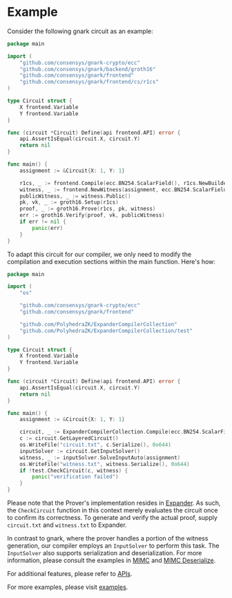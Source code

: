 # Example

Consider the following gnark circuit as an example:

```go
package main

import (
	"github.com/consensys/gnark-crypto/ecc"
	"github.com/consensys/gnark/backend/groth16"
	"github.com/consensys/gnark/frontend"
	"github.com/consensys/gnark/frontend/cs/r1cs"
)

type Circuit struct {
	X frontend.Variable
	Y frontend.Variable
}

func (circuit *Circuit) Define(api frontend.API) error {
	api.AssertIsEqual(circuit.X, circuit.Y)
	return nil
}

func main() {
	assignment := &Circuit{X: 1, Y: 1}

	r1cs, _ := frontend.Compile(ecc.BN254.ScalarField(), r1cs.NewBuilder, &Circuit{})
	witness, _ := frontend.NewWitness(assignment, ecc.BN254.ScalarField())
	publicWitness, _ := witness.Public()
	pk, vk, _ := groth16.Setup(r1cs)
	proof, _ := groth16.Prove(r1cs, pk, witness)
	err := groth16.Verify(proof, vk, publicWitness)
	if err != nil {
		panic(err)
	}
}
```

To adapt this circuit for our compiler, we only need to modify the compilation and execution sections within the main function. Here's how:

```go
package main

import (
	"os"

	"github.com/consensys/gnark-crypto/ecc"
	"github.com/consensys/gnark/frontend"

	"github.com/PolyhedraZK/ExpanderCompilerCollection"
	"github.com/PolyhedraZK/ExpanderCompilerCollection/test"
)

type Circuit struct {
	X frontend.Variable
	Y frontend.Variable
}

func (circuit *Circuit) Define(api frontend.API) error {
	api.AssertIsEqual(circuit.X, circuit.Y)
	return nil
}

func main() {
	assignment := &Circuit{X: 1, Y: 1}

	circuit, _ := ExpanderCompilerCollection.Compile(ecc.BN254.ScalarField(), &Circuit{})
	c := circuit.GetLayeredCircuit()
	os.WriteFile("circuit.txt", c.Serialize(), 0o644)
	inputSolver := circuit.GetInputSolver()
	witness, _ := inputSolver.SolveInputAuto(assignment)
	os.WriteFile("witness.txt", witness.Serialize(), 0o644)
	if !test.CheckCircuit(c, witness) {
		panic("verification failed")
	}
}
```

Please note that the Prover's implementation resides in [Expander](https://github.com/PolyhedraZK/Expander). As such, the `CheckCircuit` function in this context merely evaluates the circuit once to confirm its correctness. To generate and verify the actual proof, supply `circuit.txt` and `witness.txt` to Expander.

In contrast to gnark, where the prover handles a portion of the witness generation, our compiler employs an `InputSolver` to perform this task. The `InputSolver` also supports serialization and deserialization. For more information, please consult the examples in [MIMC](../examples/mimc) and [MIMC Deserialize](../examples/mimc_deserialize).

For additional features, please refer to [APIs](./apis.md).

For more examples, please visit [examples](../examples).